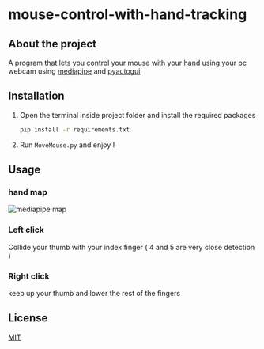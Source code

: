 
# mouse-control-with-hand-tracking

## About the project 

A program that lets you control your mouse with your hand using your pc webcam using [mediapipe](https://google.github.io/mediapipe/) and [pyautogui](https://pyautogui.readthedocs.io/en/latest/)

## Installation

1. Open the terminal inside project folder and install the required packages
   ```sh
   pip install -r requirements.txt
   ```
2. Run ```MoveMouse.py```  and enjoy !

## Usage 

### hand map

![mediapipe map](https://user-images.githubusercontent.com/58445913/129171734-eaefe7cb-49a2-4514-b462-a4981a8fa7a7.png)

### Left click

Collide your thumb with your index finger ( 4 and 5 are very close detection )

### Right click

keep up your thumb and lower the rest of the fingers


## License
[MIT](https://choosealicense.com/licenses/mit/)
